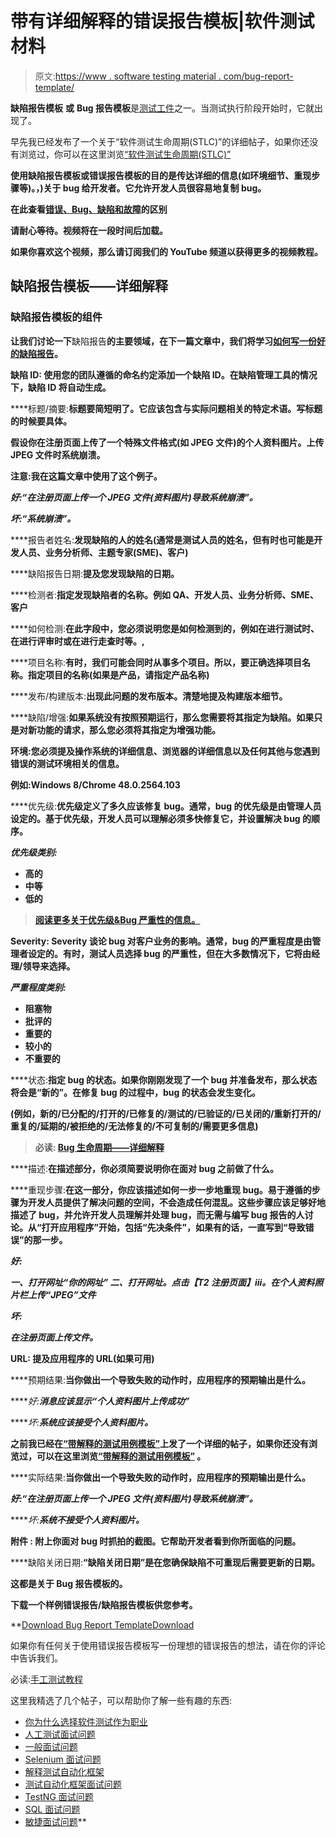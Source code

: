 # 带有详细解释的错误报告模板|软件测试材料

> 原文:[https://www . software testing material . com/bug-report-template/](https://www.softwaretestingmaterial.com/bug-report-template/)

**缺陷报告模板** **或** **Bug 报告模板**是[测试工件](https://www.softwaretestingmaterial.com/test-deliverables/)之一。当测试执行阶段开始时，它就出现了。

早先我已经发布了一个关于“软件测试生命周期(STLC)”的详细帖子，如果你还没有浏览过，你可以在这里浏览[“软件测试生命周期(STLC)”](https://www.softwaretestingmaterial.com/stlc-software-testing-life-cycle/)

**使用缺陷报告模板或错误报告模板的目的是传达详细的信息(如环境细节、重现步骤等)。，)关于 bug 给开发者。它允许开发人员很容易地复制 bug。**

**在此查看[错误、Bug、缺陷和故障](https://www.softwaretestingmaterial.com/difference-between-defect-bug-error-and-failure/)的区别**

**请耐心等待。视频将在一段时间后加载。**

**如果你喜欢这个视频，那么请订阅我们的 YouTube 频道以获得更多的视频教程。**

## ****缺陷报告模板——详细解释****

### ****缺陷报告模板的组件****

**让我们讨论一下**缺陷报告**的主要领域，在下一篇文章中，我们将学习[如何写一份好的缺陷报告](https://www.softwaretestingmaterial.com/write-good-bug-report/)。**

****缺陷 ID:** 使用您的团队遵循的命名约定添加一个缺陷 ID。在缺陷管理工具的情况下，缺陷 ID 将自动生成。**

****标题/摘要:**标题要简短明了。它应该包含与实际问题相关的特定术语。写标题的时候要具体。**

**假设你在注册页面上传了一个特殊文件格式(如 JPEG 文件)的个人资料图片。上传 JPEG 文件时系统崩溃。**

**注意:我在这篇文章中使用了这个例子。**

*****好:**“在注册页面上传一个 JPEG 文件(资料图片)导致系统崩溃”。***

*****坏:**“系统崩溃”。***

****报告者姓名:**发现缺陷的人的姓名(通常是测试人员的姓名，但有时也可能是开发人员、业务分析师、主题专家(SME)、客户)**

****缺陷报告日期:**提及您发现缺陷的日期。**

****检测者:**指定发现缺陷者的名称。例如 QA、开发人员、业务分析师、SME、客户**

****如何检测:**在此字段中，您必须说明您是如何检测到的，例如在进行测试时、在进行评审时或在进行走查时等。,**

****项目名称:**有时，我们可能会同时从事多个项目。所以，要正确选择项目名称。指定项目的名称(如果是产品，请指定产品名称)**

****发布/构建版本:**出现此问题的发布版本。清楚地提及构建版本细节。**

****缺陷/增强:**如果系统没有按照预期运行，那么您需要将其指定为缺陷。如果只是对新功能的请求，那么您必须将其指定为增强功能。**

**环境:您必须提及操作系统的详细信息、浏览器的详细信息以及任何其他与您遇到错误的测试环境相关的信息。**

**例如:Windows 8/Chrome 48.0.2564.103**

****优先级:**优先级定义了多久应该修复 bug。通常，bug 的优先级是由管理人员设定的。基于优先级，开发人员可以理解必须多快修复它，并设置解决 bug 的顺序。**

*****优先级类别:*****

*   **高的**
*   **中等**
*   **低的**

> **[阅读更多关于优先级&Bug 严重性的信息。](https://www.softwaretestingmaterial.com/what-is-the-difference-between-severity-and-priority-in-software-testing/)**

****Severity:** Severity 谈论 bug 对客户业务的影响。通常，bug 的严重程度是由管理者设定的。有时，测试人员选择 bug 的严重性，但在大多数情况下，它将由经理/领导来选择。**

*****严重程度类别:*****

*   **阻塞物**
*   **批评的**
*   **重要的**
*   **较小的**
*   **不重要的**

****状态:**指定 bug 的状态。如果你刚刚发现了一个 bug 并准备发布，那么状态将会是“新的”。在修复 bug 的过程中，bug 的状态会发生变化。**

**(例如，新的/已分配的/打开的/已修复的/测试的/已验证的/已关闭的/重新打开的/重复的/延期的/被拒绝的/无法修复的/不可复制的/需要更多信息)**

> **必读: [Bug 生命周期——详细解释](https://www.softwaretestingmaterial.com/bug-life-cycle/)**

****描述:**在描述部分，你必须简要说明你在面对 bug 之前做了什么。**

****重现步骤:**在这一部分，你应该描述如何一步一步地重现 bug。易于遵循的步骤为开发人员提供了解决问题的空间，不会造成任何混乱。这些步骤应该足够好地描述了 bug，并允许开发人员理解并处理 bug，而无需与编写 bug 报告的人讨论。从“打开应用程序”开始，包括“先决条件”，如果有的话，一直写到“导致错误”的那一步。**

*****好:*****

***一、打开网址“你的网址”
二、打开网址。点击【T2 注册页面】iii。在个人资料照片栏上传“JPEG”文件***

*****坏:*****

***在注册页面上传文件。***

****URL:** 提及应用程序的 URL(如果可用)**

****预期结果:**当你做出一个导致失败的动作时，应用程序的预期输出是什么。**

*****好:**消息应该显示“个人资料图片上传成功”***

*****坏:**系统应该接受个人资料图片。***

**之前我已经在[“带解释的测试用例模板”](https://www.softwaretestingmaterial.com/test-case-template-with-explanation/)上发了一个详细的帖子，如果你还没有浏览过，可以在这里浏览[“带解释的测试用例模板”](https://www.softwaretestingmaterial.com/test-case-template-with-explanation/) 。**

****实际结果:**当你做出一个导致失败的动作时，应用程序的预期输出是什么。**

*****好:**“在注册页面上传一个 JPEG 文件(资料图片)导致系统崩溃”。***

*****坏:**系统不接受个人资料图片。***

****附件** **:** 附上你面对 bug 时抓拍的截图。它帮助开发者看到你所面临的问题。**

****缺陷关闭日期:**“缺陷关闭日期”是在您确保缺陷不可重现后需要更新的日期。**

**这都是关于 **Bug 报告模板的。****

**下载一个样例错误报告/缺陷报告模板供您参考。**

**[Download Bug Report Template](http://bit.ly/ResourceDownload)[Download](http://bit.ly/ResourceDownload)

如果你有任何关于使用错误报告模板写一份理想的错误报告的想法，请在你的评论中告诉我们。

必读:[手工测试教程](https://www.softwaretestingmaterial.com/manual-testing-tutorial/)

这里我精选了几个帖子，可以帮助你了解一些有趣的东西:

*   [你为什么选择软件测试作为职业](https://www.softwaretestingmaterial.com/choose-software-testing-as-a-career/)
*   [人工测试面试问题](https://www.softwaretestingmaterial.com/100-software-testing-interview-questions/)
*   [一般面试问题](https://www.softwaretestingmaterial.com/6-important-interview-questions/)
*   [Selenium 面试问题](https://www.softwaretestingmaterial.com/selenium-interview-questions/)
*   [解释测试自动化框架](https://www.softwaretestingmaterial.com/explain-test-automation-framework/)
*   [测试自动化框架面试问题](https://www.softwaretestingmaterial.com/test-automation-framework-interview-questions/)
*   [TestNG 面试问题](https://www.softwaretestingmaterial.com/testng-interview-questions/)
*   [SQL 面试问题](https://www.softwaretestingmaterial.com/sql-interview-questions/)
*   [敏捷面试问题](https://www.softwaretestingmaterial.com/agile-testing-interview-questions/)**
